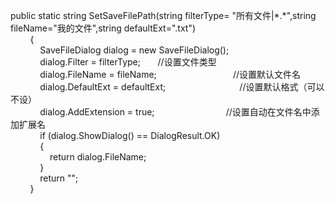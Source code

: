 <p>public static string SetSaveFilePath(string filterType= "所有文件|*.*",string fileName="我的文件",string defaultExt=".txt")<br />&nbsp;&nbsp;&nbsp;&nbsp;&nbsp;&nbsp;&nbsp; {<br />&nbsp;&nbsp;&nbsp;&nbsp;&nbsp;&nbsp;&nbsp;&nbsp;&nbsp;&nbsp;&nbsp; SaveFileDialog dialog = new SaveFileDialog();<br />&nbsp;&nbsp;&nbsp;&nbsp;&nbsp;&nbsp;&nbsp;&nbsp;&nbsp;&nbsp;&nbsp; dialog.Filter = filterType;&nbsp;&nbsp;&nbsp;&nbsp;&nbsp;&nbsp; //设置文件类型<br />&nbsp;&nbsp;&nbsp;&nbsp;&nbsp;&nbsp;&nbsp;&nbsp;&nbsp;&nbsp;&nbsp; dialog.FileName = fileName;&nbsp;&nbsp;&nbsp;&nbsp;&nbsp;&nbsp;&nbsp;&nbsp;&nbsp;&nbsp;&nbsp;&nbsp;&nbsp;&nbsp;&nbsp;&nbsp;&nbsp;&nbsp;&nbsp;&nbsp;&nbsp;&nbsp;&nbsp;&nbsp;&nbsp;&nbsp;&nbsp;&nbsp;&nbsp;&nbsp; //设置默认文件名<br />&nbsp;&nbsp;&nbsp;&nbsp;&nbsp;&nbsp;&nbsp;&nbsp;&nbsp;&nbsp;&nbsp; dialog.DefaultExt = defaultExt;&nbsp;&nbsp;&nbsp;&nbsp;&nbsp;&nbsp;&nbsp;&nbsp;&nbsp;&nbsp;&nbsp;&nbsp;&nbsp;&nbsp;&nbsp;&nbsp;&nbsp;&nbsp;&nbsp;&nbsp;&nbsp;&nbsp;&nbsp;&nbsp;&nbsp;&nbsp;&nbsp;&nbsp;&nbsp; //设置默认格式（可以不设）<br />&nbsp;&nbsp;&nbsp;&nbsp;&nbsp;&nbsp;&nbsp;&nbsp;&nbsp;&nbsp;&nbsp; dialog.AddExtension = true;&nbsp;&nbsp;&nbsp;&nbsp;&nbsp;&nbsp;&nbsp;&nbsp;&nbsp;&nbsp;&nbsp;&nbsp;&nbsp;&nbsp;&nbsp;&nbsp;&nbsp;&nbsp;&nbsp;&nbsp;&nbsp;&nbsp;&nbsp;&nbsp;&nbsp;&nbsp;&nbsp;&nbsp; //设置自动在文件名中添加扩展名<br />&nbsp;&nbsp;&nbsp;&nbsp;&nbsp;&nbsp;&nbsp;&nbsp;&nbsp;&nbsp;&nbsp; if (dialog.ShowDialog() == DialogResult.OK)<br />&nbsp;&nbsp;&nbsp;&nbsp;&nbsp;&nbsp;&nbsp;&nbsp;&nbsp;&nbsp;&nbsp; {<br />&nbsp;&nbsp;&nbsp;&nbsp;&nbsp;&nbsp;&nbsp;&nbsp;&nbsp;&nbsp;&nbsp;&nbsp;&nbsp;&nbsp;&nbsp; return dialog.FileName;<br />&nbsp;&nbsp;&nbsp;&nbsp;&nbsp;&nbsp;&nbsp;&nbsp;&nbsp;&nbsp;&nbsp; }<br />&nbsp;&nbsp;&nbsp;&nbsp;&nbsp;&nbsp;&nbsp;&nbsp;&nbsp;&nbsp;&nbsp; return "";<br />&nbsp;&nbsp;&nbsp;&nbsp;&nbsp;&nbsp;&nbsp; }</p>